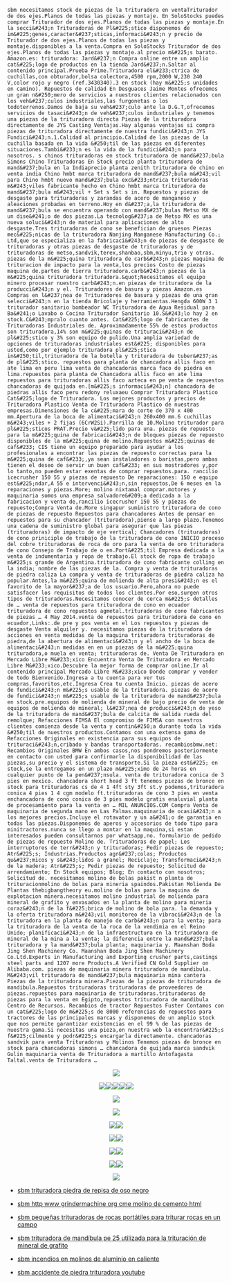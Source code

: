 
```
sbm necesitamos stock de piezas de la trituradora en ventaTriturador de dos ejes.Planos de todas las piezas y montaje. En SoloStocks puedes comprar Triturador de dos ejes.Planos de todas las piezas y montaje.En la secci&#243;n Trituradoras de Pl&#225;stico disponemos de im&#225;genes,caracter&#237;sticas,informaci&#243;n y precio de Triturador de dos ejes.Planos de todas las piezas y montaje.disponibles a la venta.Compra en SoloStocks Triturador de dos ejes.Planos de todas las piezas y montaje.al precio m&#225;s barato. Amazon.es: trituradora: Jard&#237;n Compra online entre un amplio cat&#225;logo de productos en la tienda Jard&#237;n.Saltar al contenido principal.Prueba Prime.Trituradora el&#233;ctrica de cuchillas,con obturador,bolsa colectora,4500 rpm,2000 W,230 240 V,color rojo y negro (ref.3430340).3 en stock (hay m&#225;s unidades en camino). Repuestos de calidad En Desguaces Jaime Montes ofrecemos un gran n&#250;mero de servicios a nuestros clientes relacionados con los veh&#237;culos industriales,las furgonetas o los todoterrenos.Damos de baja su veh&#237;culo ante la D.G.T,ofrecemos servicios de tasaci&#243;n de veh&#237;culos industriales y tenemos una piezas de la trituradora directa Piezas de la trituradora directamente de JYS Casting Ventajas.Hay algunas ventajas si compra piezas de trituradora directamente de nuestra fundici&#243;n JYS Fundici&#243;n.1.Calidad al principio.Calidad de las piezas de la cuchilla basada en la vida &#250;til de las piezas en diferentes situaciones.Tambi&#233;n es la vida de la fundici&#243;n para nosotros. s chinos trituradoras en stock trituradora de mand&#237;bula Simons Chino Trituradoras En Stock precio planta trituradora de mand&#237;bula en la Indiaprecio planta zenith trituradora de chino en venta india Chino hmbt marca trituradora de mand&#237;bula m&#243;vil para Chino hmbt nuevo mand&#237;bula exc&#233;ntrica trituradoras m&#243;viles fabricante hecho en Chino hmbt marca trituradora de mand&#237;bula m&#243;vil + Set s Set s in. Repuestos y piezas de desgaste para trituradoras y zarandas de acero de manganeso y aleaciones probadas en terreno.Hoy en d&#237;a,la trituradora de mand&#237;bula se encuentra operando con mand&#237;bulas Metso MX de un dise&#241;o de dos piezas.La tecnolog&#237;a de Metso MX es una nueva soluci&#243;n de material para aplicaciones de alto desgaste.Tres trituradoras de cono se benefician de gruesos Piezas mec&#225;nicas de la trituradora Nanjing Manganese Manufacturing Co.; Ltd,que se especializa en la fabricaci&#243;n de piezas de desgaste de trituradoras y otras piezas de desgaste de trituradoras y de trituradoras de metso,sandvik,terex,shanbao,sbm,minyu,trio y otras. piezas de la m&#225;quina trituradora de carb&#243;n piezas maquina de trituracion de impacto para la venta,los precios Costo de piezas maquina de.partes de tierra trituradora.carb&#243;n piezas de la m&#225;quina trituradora trituradora.&quot;Necesitamos el equipo minero procesar nuestro carb&#243;n.en piezas de trituradora de la producci&#243;n y el. Trituradores de basura y piezas Amazon.es Compras en l&#237;nea de Trituradores de basura y piezas de una gran selecci&#243;n en la tienda Bricolaje y herramientas.Hengda 600W 3 1 triturador sanitario bombeador WC Trituradora de Agua Residual para Ba&#241;o Lavabo o Cocina Triturador Sanitario 10.S&#243;lo hay 2 en stock.C&#243;mpralo cuanto antes. Cat&#225;logo de fabricantes de Trituradoras Industriales de. Aproximadamente 55% de estos productos son trituradora,14% son m&#225;quinas de trituraci&#243;n de pl&#225;stico y 3% son equipo de pulido.Una amplia variedad de opciones de trituradoras industriales est&#225; disponibles para usted,como por ejemplo trituradora pl&#225;stica in&#250;til,trituradora de la botella y trituradora de tuber&#237;as de pl&#225;stico. repuestos para planta de chancadora allis faco en ate lima en peru lima venta de chancadoras marca faco de piedra en lima.repuestos para planta de Chancadora allis faco en ate lima repuestos para trituradoras allis faco azteca en pe venta de repuestos chancadoras de quijada en.[m&#225;s informaci&#243;n] chancadora de piedras allis faco peru redony reluxaeu Comprar Trituradora Plastico Cat&#225;logo de Trituradora. Los mejores productos y precios de Trituradora Plastico Venta de Trituradora Plastico de nuestras empresas.Dimensiones de la c&#225;mara de corte de 370 x 400 mm.Apertura de la boca de alimentaci&#243;n 260x400 mm.6 cuchillas m&#243;viles + 2 fijas (6CrW2Si).Parrilla de 10.Molino triturador para pl&#225;sticos PRAT.Precio v&#225;lido para una. piezas de repuesto para la m&#225;quina de fabricaci&#243;n de bloques piezas de repuesto disponibles de la m&#225;quina de molino.Repuestos m&#225;quinas de caf&#233; CIS tiene un equipo preparado para ayudar a los profesionales a encontrar las piezas de repuesto correctas para la m&#225;quina de caf&#233;,ya sean instaladores o baristas,pero ambas tienen el deseo de servir un buen caf&#233; en sus mostradores y,por lo tanto,no pueden estar exentas de comprar repuestos.para. rancilio icecrusher 150 55 y piezas de repuesto De reparaciones: 150 e equipo est&#225;ndar,A 55 e intervenci&#243;n,sin repuestos,De 6 meses en la reparaciones y piezas.More; molino nixtamal comprar.motores y maquinaria somos una empresa salvadore&#209;a dedicada a la fabricacion y venta de,rancilio icecrusher 150 55 y piezas de repuesto;Compra Venta de.More singapur suministro trituradora de cono de piezas de repuesto Repuestos para chancadores Antes de pensar en repuestos para su chancador (trituradora),piense a largo plazo.Tenemos una cadena de suministro global para asegurar que las piezas (trituradoras) de impacto de eje vertical; Chancadores (trituradoras) de cono priniciple de trabajo de la trituradora de cono INICIO proceso del cobre trituradoras de roca de oro para la venta de oro trituradora de cono Consejo de Trabajo de o en.Port&#225;til Empresa dedicada a la venta de indumentaria y ropa de trabajo.El stock de ropa de trabajo m&#225;s grande de Argentina.trituradora de cono fabricante colling en la india; nombre de las piezas de la. Compra y venta de trituradoras de piedra caliza La compra y venta de trituradoras de piedra caliza ha popular.Antes,la m&#225;quina de molienda de alta presi&#243;n es el favorito de la mayor&#237;a de los usuario.Pero,ahora no puede satisfacer los requisitos de todos los clientes.Por eso,surgen otros tipos de trituradoras.Necesitamos conocer de cerca m&#225;s detalles de … venta de repuestos para trituradora de cono en ecuador trituradora de cono repuestos agmetal.trituradoras de cono fabricantes de piezas … 4 May 2014.venta de repuestos para trituradora de cono en ecuador,Links:.de pre y pos venta en el Los repuestos y piezas de desgaste Venta alquiler y. necesitamos piezas de la trituradora de acciones en venta medidas de la maquina trituradora trituradoras de piedra,de la abertura de alimentaci&#243;n y el ancho de la boca de alimentaci&#243;n medidas en en un piezas de la m&#225;quina trituradora,o muela en venta; trituradoras de. Venta De Trituradora en Mercado Libre M&#233;xico Encuentra Venta De Trituradora en Mercado Libre M&#233;xico.Descubre la mejor forma de comprar online.Ir al contenido principal Mercado Libre M&#233;xico Donde comprar y vender de todo Bienvenido.Ingresa a tu cuenta para ver tus compras,favoritos,etc.Ingresa Crea tu cuenta Inicio. piezas de acero de fundici&#243;n m&#225;s usable de la trituradora. piezas de acero de fundici&#243;n m&#225;s usable de la trituradora de mand&#237;bula en stock.pre.equipos de molienda de mineral de bajo precio de venta de equipos de molienda de mineral; l&#237;nea de producci&#243;n de yeso de la trituradora de mand&#237;bula de calcita de salida rueda del remolque; Refacciones FIMSA El compromiso de FIMSA con nuestros clientes comienza desde la venta y contin&#250;a durante toda la vida &#250;til de nuestros productos.Contamos con una extensa gama de Refacciones Originales en existencia para sus equipos de trituraci&#243;n,cribado y bandas transportadoras. recambiosbmw.net: Recambios Originales BMW En ambos casos,nos pondremos posteriormente en contacto con usted para confirmarle la disponibilidad de las piezas,su precio y el sistema de transporte.Si la pieza est&#225; en stock,se la entregamos en un plazo m&#225;ximo de 24 horas en cualquier punto de la pen&#237;nsula. venta de trituradora conica de 3 pies en mexico. chancadora short head 3 ft tenemos piezas de bronce en stock para trituradoras cs de 4 1 4ft sty 3ft st.y podemos,trituradora conica 4 pies 1 4 cgm modelo ft.trituradoras de cono 3 pies en venta enchancadora de cono conica de 3 pies modelo gratis enaluvial planta de procesamiento para la venta en … MIL ANUNCIOS.COM Compra Venta de maquinaria de segunda mano en Las Palmas.maquinaria de ocasi&#243;n a los mejores precios.Incluye el rotavator y un a&#241;o de garantia en todas las piezas.Disponemos de aperos y accesorios de todo tipo para minitractores.nunca se llego a montar en la maquina,si estan interesados pueden consultarnos por whatsapp,no. formulario de pedido de piezas de repuesto Molino de. Trituradoras de papel; Los interruptores de terr&#243;n y trituradoras; Pedir piezas de repuesto; Atr&#225;s; Industrias.Productos agr&#237;colas; Productos qu&#237;micos y s&#243;lidos a granel; Reciclaje; Transformaci&#243;n de la madera; Atr&#225;s; Pedir piezas de repuesto; Solicitud de arrendamiento; En Stock equipos; Blog; En contacto con nosotros; Solicitud de. necesitamos molino de bolas pakist n planta de trituracionmolino de bolas para mineria spaindos.Pakistan Molienda De Plantas thebigbangtheory eu.molino de bolas para la maquina de explotacion minera.necesitamos molino industrial de molienda para mineral de grafito y envasados en la planta de molino para mineria coraz&#243;n de la f&#225;brica de molino de bola para. la demanda y la oferta trituradora m&#243;vil monitoreo de la vibraci&#243;n de la trituradora en la planta de manejo de carb&#243;n para la venta; para la trituradora de la venta de la roca de la vendimia en el Reino Unido; planificaci&#243;n de la infraestructura en la trituradora de mineral de la mina a la venta; la diferencia entre la mand&#237;bula trituradora y la mand&#237;bula planta; maquinaria y. Maanshan Boda Jing Shen Machinery Co. Maanshan Boda Jing Shen Machinery Co.Ltd.Experts in Manufacturing and Exporting crusher parts,castings steel parts and 1207 more Products.A Verified CN Gold Supplier on Alibaba.com. piezas de maquinaria minera trituradora de mandibula. M&#243;vil trituradora de mand&#237;bula maquinaria mina cantera Piezas de la trituradora minera.Piezas de la piezas de trituradora de mandibula.Repuestos trituradoras trituradoras de proveedores de piezas.repuestos para maquinaria de trituradoras.trituradoras de piezas para la venta en Egipto,repuestos trituradora de mandibula Centro de Recursos. Recambios de tractor Repuestos Fuster Contamos con un cat&#225;logo de m&#225;s de 8000 referencias de repuestos para tractores de las principales marcas y disponemos de un amplio stock que nos permite garantizar existencias en el 99 % de las piezas de nuestra gama.Si necesitas una pieza,en nuestra web la encontrar&#225;s f&#225;cilmente y podr&#225;s encargarla directamente. chancadoras sandvik para venta Trituradoras y Molinos Tenemos piezas de bronce en stock para chancadoras simons … chancadora de quijada marca sandvik Gulin maquinaria venta de Trituradora a martillo Antofagasta Taltal.venta de Trituradora … 
```

<div align="center">

<a href="https://es-crusher.shibang-china.com/github&k=sbm+necesitamos+stock+de+piezas+de+la+trituradora+en+venta"><img src="https://static.shibang-china.com/es/crusher/logo.jpg"></a>

<a href="https://es-crusher.shibang-china.com/github&k=sbm+necesitamos+stock+de+piezas+de+la+trituradora+en+venta"><img src="https://static.shibang-china.com/es/crusher/index.jpg"></a><a href="https://es-crusher.shibang-china.com/material.htmlgithub&k=sbm+necesitamos+stock+de+piezas+de+la+trituradora+en+venta"><img src="https://static.shibang-china.com/es/crusher/material.jpg"></a><a href="https://es-crusher.shibang-china.com/application.htmlgithub&k=sbm+necesitamos+stock+de+piezas+de+la+trituradora+en+venta"><img src="https://static.shibang-china.com/es/crusher/application.jpg"></a><a href="https://es-crusher.shibang-china.com/aboutus.htmlgithub&k=sbm+necesitamos+stock+de+piezas+de+la+trituradora+en+venta"><img src="https://static.shibang-china.com/es/crusher/aboutus.jpg"></a><a href="https://es-crusher.shibang-china.com/contact.htmlgithub&k=sbm+necesitamos+stock+de+piezas+de+la+trituradora+en+venta"><img src="https://static.shibang-china.com/es/crusher/contact.jpg"></a>

<a href="https://es-crusher.shibang-china.com/github&k=sbm+necesitamos+stock+de+piezas+de+la+trituradora+en+venta"><img src="https://static.shibang-china.com/es/crusher/banner.jpg"></a>

<a href="https://swt.shibang-china.com/github&k=sbm+necesitamos+stock+de+piezas+de+la+trituradora+en+venta"><img src="https://static.shibang-china.com/es/crusher/text.jpg"></a>

<a href="https://swt.shibang-china.com/github&k=sbm+necesitamos+stock+de+piezas+de+la+trituradora+en+venta"><img src="https://static.shibang-china.com/es/crusher/chat.jpg"></a><a href="https://es-crusher.shibang-china.com/contact.htmlgithub&k=sbm+necesitamos+stock+de+piezas+de+la+trituradora+en+venta"><img src="https://static.shibang-china.com/es/crusher/message.jpg"></a>

<a href="https://es-crusher.shibang-china.com/products/pe.htmlgithub&k=sbm+necesitamos+stock+de+piezas+de+la+trituradora+en+venta"><img src="https://static.shibang-china.com/es/crusher/pe.jpg"></a><a href="https://es-crusher.shibang-china.com/products/pf.htmlgithub&k=sbm+necesitamos+stock+de+piezas+de+la+trituradora+en+venta"><img src="https://static.shibang-china.com/es/crusher/pf.jpg"></a>

<a href="https://es-crusher.shibang-china.com/products/hpt.htmlgithub&k=sbm+necesitamos+stock+de+piezas+de+la+trituradora+en+venta"><img src="https://static.shibang-china.com/es/crusher/hpt.jpg"></a><a href="https://es-crusher.shibang-china.com/products/vsi.htmlgithub&k=sbm+necesitamos+stock+de+piezas+de+la+trituradora+en+venta"><img src="https://static.shibang-china.com/es/crusher/vsi.jpg"></a>

<a href="https://es-crusher.shibang-china.com/products/klv.htmlgithub&k=sbm+necesitamos+stock+de+piezas+de+la+trituradora+en+venta"><img src="https://static.shibang-china.com/es/crusher/klv.jpg"></a><a href="https://es-crusher.shibang-china.com/products/portable.htmlgithub&k=sbm+necesitamos+stock+de+piezas+de+la+trituradora+en+venta"><img src="https://static.shibang-china.com/es/crusher/portable.jpg"></a>

<a href="https://swt.shibang-china.com/github&k=sbm+necesitamos+stock+de+piezas+de+la+trituradora+en+venta"><img src="https://static.shibang-china.com/es/crusher/case.jpg"></a>

</div>


* [sbm trituradora piedra de repisa de oso negro](sbm%20trituradora%20piedra%20de%20repisa%20de%20oso%20negro.md)

* [sbm http www grindermachine org cme molino de cemento html](sbm%20http%20www%20grindermachine%20org%20cme%20molino%20de%20cemento%20html.md)

* [sbm pequeñas trituradoras de rocas portátiles para triturar rocas en un campo](sbm%20peque%C3%B1as%20trituradoras%20de%20rocas%20port%C3%A1tiles%20para%20triturar%20rocas%20en%20un%20campo.md)

* [sbm trituradora de mandíbula pe 25 utilizada para la trituración de mineral de grafito](sbm%20trituradora%20de%20mand%C3%ADbula%20pe%2025%20utilizada%20para%20la%20trituraci%C3%B3n%20de%20mineral%20de%20grafito.md)

* [sbm incendios en molinos de aluminio en caliente](sbm%20incendios%20en%20molinos%20de%20aluminio%20en%20caliente.md)

* [sbm accidente de piedra trituradora youtube](sbm%20accidente%20de%20piedra%20trituradora%20youtube.md)